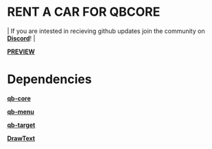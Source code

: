 # RENT A CAR FOR QBCORE

| If you are intested in recieving github updates join the community on **[Discord](https://discord.gg/3t2prQhEhP)**! |



**[PREVIEW](https://youtu.be/m7yW43iTgQI)**




# Dependencies


**[qb-core](https://github.com/qbcore-framework/qb-core)**

**[qb-menu](https://github.com/qbcore-framework/qb-menu)**

**[qb-target](https://github.com/qbcore-framework/qb-target)**

**[DrawText](https://github.com/dollar-src/drawtext)**




